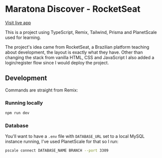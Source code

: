 # Maratona Discover - RocketSeat

[Visit live app](https://devfinance-mu.vercel.app/)

This is a project using TypeScript, Remix, Tailwind, Prisma and PlanetScale used for learning.

The project's idea came from RocketSeat, a Brazilian platform teaching about development, the layout is exactly what they have. Other than changing the stack from vanilla HTML, CSS and JavaScript I also added a login/register flow since I would deploy the project.

## Development

Commands are straight from Remix:

### Running locally

```sh
npm run dev
```

### Database

You'll want to have a `.env` file with `DATABASE_URL` set to a local MySQL instance running, I've used PlanetScale for that so I run:

```sh
pscale connect DATABASE_NAME BRANCH --port 3309
```
